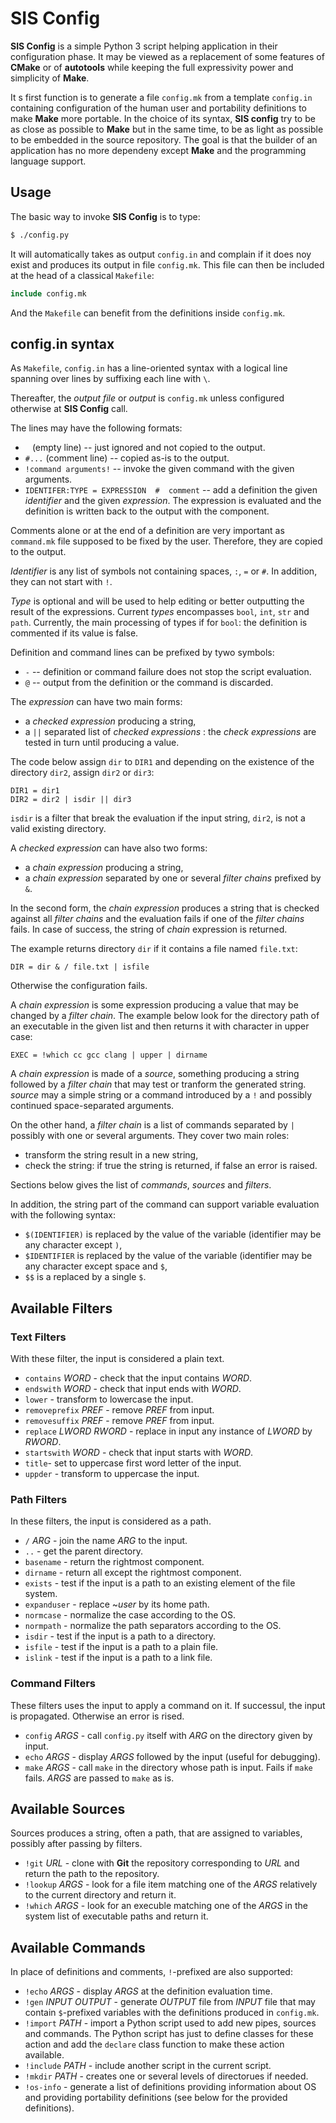 # SIS Config

**SIS Config** is a simple Python 3 script helping application in their configuration phase. It may be viewed as a replacement of some features of **CMake** or of **autotools** while keeping the full expressivity power and simplicity of **Make**.

It s first function is to generate a file `config.mk` from a template `config.in` containing configuration of the human user and portability definitions to make **Make** more portable. In the choice of its syntax, **SIS config** try to be as close as possible to **Make** but in the same time, to be as light as possible to be embedded in the source repository. The goal is that the builder of an application has no more dependeny except **Make** and the programming language support.



## Usage

The basic way to invoke **SIS Config** is to type:

```sh
$ ./config.py
```

It will automatically takes as output `config.in` and complain if it does noy exist and produces its output in file `config.mk`. This file can then be included at the head of a classical `Makefile`:

```makefile
include config.mk
```

And the `Makefile` can benefit from the definitions inside `config.mk`.



## config.in syntax

As `Makefile`, `config.in` has a line-oriented syntax with a logical line spanning over lines by suffixing each line with `\`.

Thereafter, the _output file_ or _output_ is `config.mk` unless configured otherwise at **SIS Config** call.

The lines may have the following formats:

* ` ` (empty line) -- just ignored and not copied to the output.
* `#...` (comment line) -- copied as-is to the output.
* `!command arguments!` -- invoke the given command with the given arguments.
* `IDENTIFER:TYPE = EXPRESSION  #  comment` -- add a definition the given _identifier_ and the given _expression_. The expression is evaluated and the definition is written back to the output with the component.

Comments alone or at the end of a definition are very important as `command.mk` file supposed to be fixed by the user. Therefore, they are copied to the output.

_Identifier_ is any list of symbols not containing spaces, `:`, `=` or `#`. In addition, they can not start with `!`.

_Type_ is optional and will be used to help editing or better outputting the result of the expressions. Current _types_ encompasses `bool`, `int`, `str` and `path`. Currently, the main processing of types if for `bool`: the definition is commented if its value is false.

Definition and command lines can be prefixed by tywo symbols:
* `-` -- definition or command failure does not stop the script evaluation.
* `@` -- output from the definition or the command is discarded. 

The _expression_ can have two main forms:
* a _checked expression_ producing a string,
* a `||` separated list of _checked expressions_ : the _check expressions_ are tested in turn until producing a value.

The code below assign `dir` to `DIR1` and depending on the existence of the directory `dir2`, assign `dir2` or `dir3`:

```
DIR1 = dir1
DIR2 = dir2 | isdir || dir3
```

`isdir` is a filter that break the evaluation if the input string, `dir2`, is not a valid existing directory.


A _checked expression_ can have also two forms:
* a _chain expression_ producing a string,
* a _chain expression_ separated by one or several _filter chains_ prefixed by `&`.

In the second form, the _chain expression_ produces a string that is checked against all _filter chains_ and the evaluation fails if one of the _filter chains_ fails. In case of success, the string of _chain_ expression is returned.

The example returns directory `dir` if it contains a file named `file.txt`:

```
DIR = dir & / file.txt | isfile
```
Otherwise the configuration fails.


A _chain expression_ is some expression producing a value that may be changed by a _filter chain_. The example below look for the directory path of an executable in the given list and then returns it with character in upper case:

```
EXEC = !which cc gcc clang | upper | dirname
```

A _chain expression_ is made of a _source_, something producing a string followed by a _filter chain_ that may test or tranform the generated string. _source_ may a simple string or a command introduced by a `!` and possibly continued space-separated arguments.

On the other hand, a _filter chain_ is a list of commands separated by `|` possibly with one or several arguments. They cover two main roles:
* transform the string result in a new string,
* check the string: if true the string is returned, if false an error is raised.

Sections below gives the list of _commands_, _sources_ and _filters_.

In addition, the string part of the command can support variable evaluation with the following syntax:
* `$(IDENTIFIER)` is replaced by the value of the variable (identifier may be any character except `)`,
* `$IDENTIFIER` is replaced by the value of the variable (identifier may be any character except space and `$`,
* `$$` is a replaced by a single `$`.



## Available Filters

### Text Filters

With these filter, the input is considered a plain text.

* `contains` _WORD_ - check that the input contains _WORD_.
* `endswith` _WORD_ - check that input ends with _WORD_.
* `lower` - transform to lowercase the input.
* `removeprefix` _PREF_ - remove _PREF_ from input.
* `removesuffix` _PREF_ - remove _PREF_ from input.
* `replace` _LWORD_ _RWORD_ - replace in input any instance of _LWORD_ by _RWORD_.
* `startswith` _WORD_ - check that input starts with _WORD_.
* `title`- set to uppercase first word letter of the input.
* `uppder` - transform to uppercase the input.

### Path Filters

In these filters, the input is considered as a path.

* `/` _ARG_ - join the name _ARG_ to the input.
* `..` - get the parent directory.
* `basename` - return the rightmost component.
* `dirname` - return all except the rightmost component.
* `exists` - test if the input is a path to an existing element of the file system.
* `expanduser` - replace ~_user_ by its home path.
* `normcase` - normalize the case according to the OS.
* `normpath` - normalize the path separators according to the OS.
* `isdir` - test if the input is a path to a directory.
* `isfile` - test if the input is a path to a plain file.
* `islink` - test if the input is a path to a link file.

### Command Filters

These filters uses the input to apply a command on it. If successul, the input is propagated. Otherwise an error is rised.

* `config` _ARGS_ - call `config.py` itself with _ARG_ on the directory given by input.
* `echo` _ARGS_ - display _ARGS_ followed by the input (useful for debugging).
* `make` _ARGS_ - call `make` in the directory whose path is input. Fails if `make` fails. _ARGS_ are passed to `make` as is.



## Available Sources

Sources produces a string, often a path, that are assigned to variables, possibly after passing by filters.

* `!git` _URL_ - clone with **Git** the repository corresponding to _URL_ and return the path to the repository.
* `!lookup` _ARGS_ - look for a file item matching one of the _ARGS_ relatively to the current directory and return it.
* `!which` _ARGS_ - look for an execuble matching one of the _ARGS_ in the system list of executable paths and return it.


## Available Commands

In place of definitions and comments, `!`-prefixed are also supported:

* `!echo` _ARGS_ - display _ARGS_ at the definition evaluation time.
* `!gen` _INPUT_ _OUTPUT_ - generate _OUTPUT_ file from _INPUT_ file that may contain `$`-prefixed variables with the definitions produced in `config.mk`.
* `!import` _PATH_ - import a Python script used to add new pipes, sources and commands. The Python script has just to define classes for these action and add the `declare` class function to make these action available.
* `!include` _PATH_ - include another script in the current script.
* `!mkdir` _PATH_ - creates one or several levels of directorues if needed.
* `!os-info` - generate a list of definitions providing information about OS and providing portability definitions (see below for the provided definitions).





